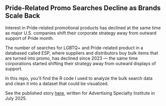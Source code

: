 ## Pride-Related Promo Searches Decline as Brands Scale Back ## 

Interest in Pride-related promotional products has declined at the same time as major U.S. companies shift their corporate strategy away from outward support of Pride month.

The number of searches for LGBTQ+ and Pride-related product in a databased called ESP, where suppliers and distributors buy bulk items that are turned into promo, has declined since 2023 — the same time corporations started shifting their strategy away from outward displays of support. 

In this repo, you'll find the R code I used to analyze the bulk search data and clean it into a dataset that could be visualized. 

See the published story <a href="https://members.asicentral.com/news/strategy/july-2025/pride-related-promo-searches-decline-as-brands-scale-back/" target=_blank> here</a>, written for Advertising Specialty Institute in July 2025.
